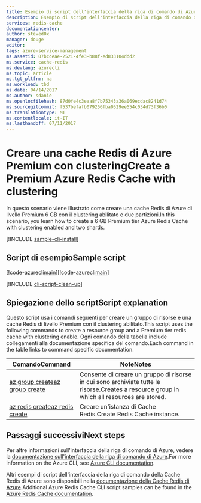 ```yaml
---
title: Esempio di script dell'interfaccia della riga di comando di Azure - Creare una cache Redis di Azure Premium con clustering | Microsoft Docs
description: Esempio di script dell'interfaccia della riga di comando di Azure - Creare una cache Redis di Azure Premium con clustering
services: redis-cache
documentationcenter: 
author: steved0x
manager: douge
editor: 
tags: azure-service-management
ms.assetid: 07bcceae-2521-4fe3-b88f-ed833104ddd2
ms.service: cache-redis
ms.devlang: azurecli
ms.topic: article
ms.tgt_pltfrm: na
ms.workload: tbd
ms.date: 04/14/2017
ms.author: sdanie
ms.openlocfilehash: 87d0fe4c3eaa8f7b75343a36a069ecdac8241d74
ms.sourcegitcommit: f537befafb079256fba0529ee554c034d73f36b0
ms.translationtype: MT
ms.contentlocale: it-IT
ms.lasthandoff: 07/11/2017
---
```

# <a name="create-a-premium-azure-redis-cache-with-clustering"></a><span data-ttu-id="8a6fc-103">Creare una cache Redis di Azure Premium con clustering</span><span class="sxs-lookup"><span data-stu-id="8a6fc-103">Create a Premium Azure Redis Cache with clustering</span></span>

<span data-ttu-id="8a6fc-104">In questo scenario viene illustrato come creare una cache Redis di Azure di livello Premium 6 GB con il clustering abilitato e due partizioni.</span><span class="sxs-lookup"><span data-stu-id="8a6fc-104">In this scenario, you learn how to create a 6 GB Premium tier Azure Redis Cache with clustering enabled and two shards.</span></span>

[!INCLUDE [sample-cli-install](../../../includes/sample-cli-install.md)]

## <a name="sample-script"></a><span data-ttu-id="8a6fc-105">Script di esempio</span><span class="sxs-lookup"><span data-stu-id="8a6fc-105">Sample script</span></span>

<span data-ttu-id="8a6fc-106">[!code-azurecli[main](../../../cli_scripts/redis-cache/create-premium-cache-cluster/create-premium-cache-cluster.sh "Cache Redis di Azure")]</span><span class="sxs-lookup"><span data-stu-id="8a6fc-106">[!code-azurecli[main](../../../cli_scripts/redis-cache/create-premium-cache-cluster/create-premium-cache-cluster.sh "Azure Redis Cache")]</span></span>

[!INCLUDE [cli-script-clean-up](../../../includes/redis-cli-script-clean-up.md)]

## <a name="script-explanation"></a><span data-ttu-id="8a6fc-107">Spiegazione dello script</span><span class="sxs-lookup"><span data-stu-id="8a6fc-107">Script explanation</span></span>

<span data-ttu-id="8a6fc-108">Questo script usa i comandi seguenti per creare un gruppo di risorse e una cache Redis di livello Premium con il clustering abilitato.</span><span class="sxs-lookup"><span data-stu-id="8a6fc-108">This script uses the following commands to create a resource group and a Premium tier redis cache with clustering enable.</span></span> <span data-ttu-id="8a6fc-109">Ogni comando della tabella include collegamenti alla documentazione specifica del comando.</span><span class="sxs-lookup"><span data-stu-id="8a6fc-109">Each command in the table links to command specific documentation.</span></span>

| <span data-ttu-id="8a6fc-110">Comando</span><span class="sxs-lookup"><span data-stu-id="8a6fc-110">Command</span></span> | <span data-ttu-id="8a6fc-111">Note</span><span class="sxs-lookup"><span data-stu-id="8a6fc-111">Notes</span></span> |
|---|---|
| [<span data-ttu-id="8a6fc-112">az group create</span><span class="sxs-lookup"><span data-stu-id="8a6fc-112">az group create</span></span>](https://docs.microsoft.com/cli/azure/group#create) | <span data-ttu-id="8a6fc-113">Consente di creare un gruppo di risorse in cui sono archiviate tutte le risorse.</span><span class="sxs-lookup"><span data-stu-id="8a6fc-113">Creates a resource group in which all resources are stored.</span></span> |
| [<span data-ttu-id="8a6fc-114">az redis create</span><span class="sxs-lookup"><span data-stu-id="8a6fc-114">az redis create</span></span>](https://docs.microsoft.com/cli/azure/redis#create) | <span data-ttu-id="8a6fc-115">Creare un'istanza di Cache Redis.</span><span class="sxs-lookup"><span data-stu-id="8a6fc-115">Create Redis Cache instance.</span></span> |


## <a name="next-steps"></a><span data-ttu-id="8a6fc-116">Passaggi successivi</span><span class="sxs-lookup"><span data-stu-id="8a6fc-116">Next steps</span></span>

<span data-ttu-id="8a6fc-117">Per altre informazioni sull'interfaccia della riga di comando di Azure, vedere la [documentazione sull'interfaccia della riga di comando di Azure](https://docs.microsoft.com/cli/azure/overview).</span><span class="sxs-lookup"><span data-stu-id="8a6fc-117">For more information on the Azure CLI, see [Azure CLI documentation](https://docs.microsoft.com/cli/azure/overview).</span></span>

<span data-ttu-id="8a6fc-118">Altri esempi di script dell'interfaccia della riga di comando della Cache Redis di Azure sono disponibili nella [documentazione della Cache Redis di Azure](../cli-samples.md).</span><span class="sxs-lookup"><span data-stu-id="8a6fc-118">Additional Azure Redis Cache CLI script samples can be found in the [Azure Redis Cache documentation](../cli-samples.md).</span></span>